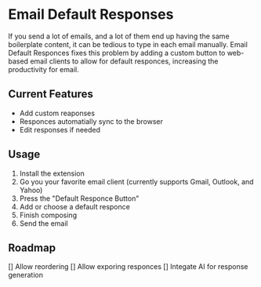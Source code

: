 # Email Default Responses

If you send a lot of emails, and a lot of them end up having the same boilerplate content, it can be tedious to type in each email manually. Email Default Responces fixes this problem by adding a custom button to web-based email clients to allow for default responces, increasing the productivity for email.

## Current Features

- Add custom reaponses
- Responces automatially sync to the browser
- Edit responses if needed

## Usage

1. Install the extension
2. Go you your favorite email client (currently supports Gmail, Outlook, and Yahoo)
3. Press the "Default Responce Button"
4. Add or choose a default responce
5. Finish composing
6. Send the email

## Roadmap

[] Allow reordering
[] Allow exporing responces
[] Integate AI for response generation
